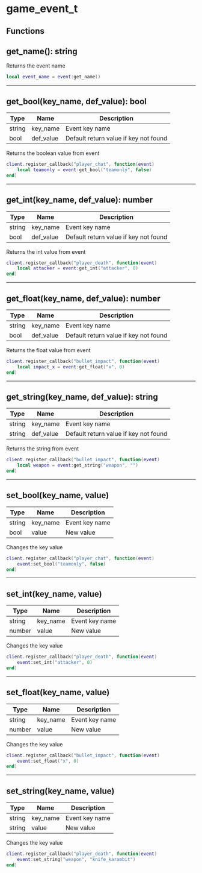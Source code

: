 # game_event_t

## Functions

## **get_name():** string

Returns the event name
```lua
local event_name = event:get_name()
```
---

## **get_bool(key_name, def_value):** bool
Type | Name | Description
------------ | ------------- | ------------
string | key_name | Event key name
bool | def_value | Default return value if key not found

Returns the boolean value from event
```lua
client.register_callback("player_chat", function(event)
    local teamonly = event:get_bool("teamonly", false)
end)
```

---

## **get_int(key_name, def_value):** number
Type | Name | Description
------------ | ------------- | ------------
string | key_name | Event key name
bool | def_value | Default return value if key not found

Returns the int value from event
```lua
client.register_callback("player_death", function(event)
    local attacker = event:get_int("attacker", 0)
end)
```

---

## **get_float(key_name, def_value):** number
Type | Name | Description
------------ | ------------- | ------------
string | key_name | Event key name
bool | def_value | Default return value if key not found

Returns the float value from event
```lua
client.register_callback("bullet_impact", function(event)
    local impact_x = event:get_float("x", 0)
end)
```

---

## **get_string(key_name, def_value):** string
Type | Name | Description
------------ | ------------- | ------------
string | key_name | Event key name
string | def_value | Default return value if key not found

Returns the string from event
```lua
client.register_callback("bullet_impact", function(event)
    local weapon = event:get_string("weapon", "")
end)
```

---

## **set_bool(key_name, value)**
Type | Name | Description
------------ | ------------- | ------------
string | key_name | Event key name
bool | value | New value

Changes the key value
```lua
client.register_callback("player_chat", function(event)
    event:set_bool("teamonly", false)
end)
```

---

## **set_int(key_name, value)**
Type | Name | Description
------------ | ------------- | ------------
string | key_name | Event key name
number | value | New value

Changes the key value
```lua
client.register_callback("player_death", function(event)
    event:set_int("attacker", 0)
end)
```

---

## **set_float(key_name, value)**
Type | Name | Description
------------ | ------------- | ------------
string | key_name | Event key name
number | value | New value

Changes the key value
```lua
client.register_callback("bullet_impact", function(event)
    event:set_float("x", 0)
end)
```

---

## **set_string(key_name, value)**
Type | Name | Description
------------ | ------------- | ------------
string | key_name | Event key name
string | value | New value

Changes the key value
```lua
client.register_callback("player_death", function(event)
    event:set_string("weapon", "knife_karambit")
end)
```

